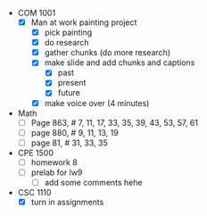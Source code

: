 - COM 1001
	- [x] Man at work painting project
		- [x] pick painting
		- [x] do research
		- [x] gather chunks (do more research)
		- [x] make slide and add chunks and captions
			- [x] past
			- [x] present
			- [x] future
		- [x] make voice over (4 minutes)
- Math
	- [ ] Page 863, # 7, 11, 17, 33, 35, 39, 43, 53, 57, 61
	- [ ] page 880, # 9, 11, 13, 19
	- [ ] page 81, # 31, 33, 35  
- CPE 1500
	- [ ] homework 8
	- [ ] prelab for lw9
		 - [ ] add some comments hehe
- CSC 1110
	- [x] turn in assignments
